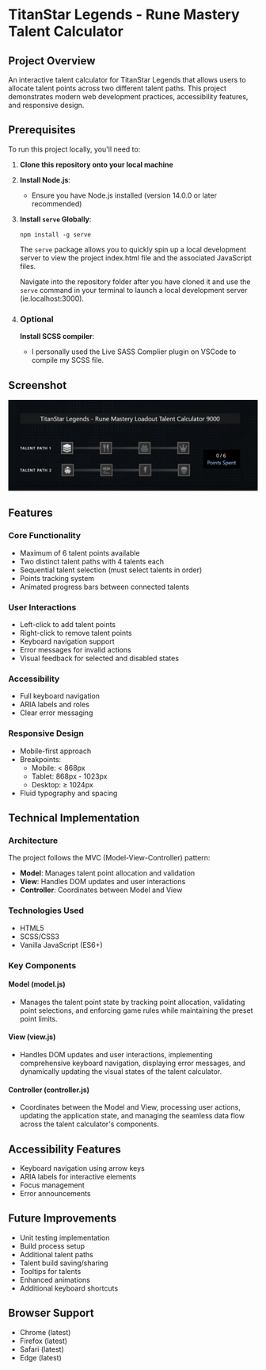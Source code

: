 # TitanStar Legends - Rune Mastery Talent Calculator

## Project Overview
An interactive talent calculator for TitanStar Legends that allows users to allocate talent points across two different talent paths. This project demonstrates modern web development practices, accessibility features, and responsive design.

## Prerequisites
To run this project locally, you'll need to:

1. **Clone this repository onto your local machine**

2. **Install Node.js**: 
   - Ensure you have Node.js installed (version 14.0.0 or later recommended)

3. **Install `serve` Globally**:
   ```
   npm install -g serve
   ```
   The `serve` package allows you to quickly spin up a local development server to view the project index.html file and the associated JavaScript files.
   
   Navigate into the repository folder after you have cloned it and use the `serve` command in your terminal to launch a local development server (ie.localhost:3000).

5. ### Optional
   **Install SCSS compiler**:
   - I personally used the Live SASS Complier plugin on VSCode to compile my SCSS file.

## Screenshot
![Example](assets/rune_calculator_9000.png)


## Features

### Core Functionality
- Maximum of 6 talent points available
- Two distinct talent paths with 4 talents each
- Sequential talent selection (must select talents in order)
- Points tracking system
- Animated progress bars between connected talents

### User Interactions
- Left-click to add talent points
- Right-click to remove talent points
- Keyboard navigation support
- Error messages for invalid actions
- Visual feedback for selected and disabled states

### Accessibility
- Full keyboard navigation
- ARIA labels and roles
- Clear error messaging

### Responsive Design
- Mobile-first approach
- Breakpoints:
  - Mobile: < 868px
  - Tablet: 868px - 1023px
  - Desktop: ≥ 1024px
- Fluid typography and spacing

## Technical Implementation

### Architecture
The project follows the MVC (Model-View-Controller) pattern:
- **Model**: Manages talent point allocation and validation
- **View**: Handles DOM updates and user interactions
- **Controller**: Coordinates between Model and View

### Technologies Used
- HTML5
- SCSS/CSS3
- Vanilla JavaScript (ES6+)

### Key Components

#### Model (model.js)
- Manages the talent point state by tracking point allocation, validating point selections, and enforcing game rules while maintaining the preset point limits.

#### View (view.js)
- Handles DOM updates and user interactions, implementing comprehensive keyboard navigation, displaying error messages, and dynamically updating the visual states of the talent calculator.

#### Controller (controller.js)
- Coordinates between the Model and View, processing user actions, updating the application state, and managing the seamless data flow across the talent calculator's components.

## Accessibility Features
- Keyboard navigation using arrow keys
- ARIA labels for interactive elements
- Focus management
- Error announcements

## Future Improvements
- Unit testing implementation
- Build process setup
- Additional talent paths
- Talent build saving/sharing
- Tooltips for talents
- Enhanced animations
- Additional keyboard shortcuts

## Browser Support
- Chrome (latest)
- Firefox (latest)
- Safari (latest)
- Edge (latest)
